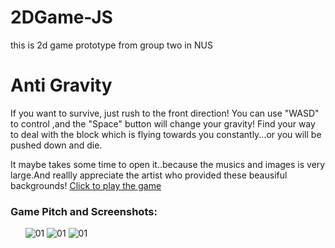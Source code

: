 # 2DGame-JS
this is 2d game prototype from group two in NUS
# Anti Gravity

If you want to survive, just rush to the front direction! You can use "WASD" to control ,and the "Space" button will change your gravity! Find your way to deal with the block which is flying towards you constantly...or you will be pushed down and die.


It maybe takes some time to open it..because the musics and images is very large.And reallly appreciate the artist who provided these beausiful backgrounds!
[Click to play the game](http://ri3007b.co.nf/Group2/public_html/)

### Game Pitch and Screenshots:
        ![01](http://i1.piimg.com/567571/ea2218f57131579d.png)
        ![01](http://i1.piimg.com/567571/83d00f0768263d12.png)
        ![01](http://i1.piimg.com/567571/ce479a0353f16fa0.png)
